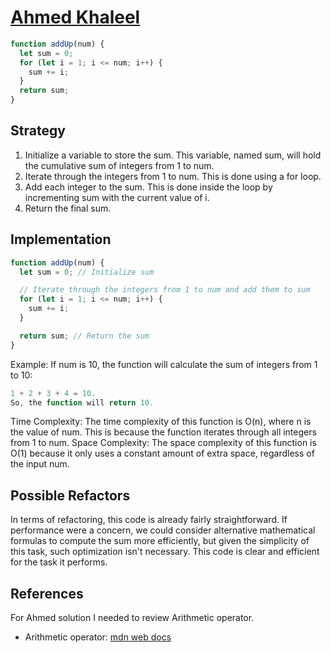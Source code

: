 # [Ahmed Khaleel](https://www.linkedin.com/pulse/add-up-numbers-from-single-number-ahmed-khaleel)

```js
function addUp(num) {
  let sum = 0;
  for (let i = 1; i <= num; i++) {
    sum += i;
  }
  return sum;
}
```

## Strategy

1. Initialize a variable to store the sum. This variable, named sum, will hold
   the cumulative sum of integers from 1 to num.
2. Iterate through the integers from 1 to num. This is done using a for loop.
3. Add each integer to the sum. This is done inside the loop by incrementing sum
   with the current value of i.
4. Return the final sum.

## Implementation

```js
function addUp(num) {
  let sum = 0; // Initialize sum

  // Iterate through the integers from 1 to num and add them to sum
  for (let i = 1; i <= num; i++) {
    sum += i;
  }

  return sum; // Return the sum
}
```

Example: If num is 10, the function will calculate the sum of integers from 1 to
10:

```js
1 + 2 + 3 + 4 = 10.
So, the function will return 10.
```

Time Complexity: The time complexity of this function is O(n), where n is the
value of num. This is because the function iterates through all integers from 1
to num. Space Complexity: The space complexity of this function is O(1) because
it only uses a constant amount of extra space, regardless of the input num.

## Possible Refactors

In terms of refactoring, this code is already fairly straightforward. If
performance were a concern, we could consider alternative mathematical formulas
to compute the sum more efficiently, but given the simplicity of this task, such
optimization isn't necessary. This code is clear and efficient for the task it
performs.

## References

For Ahmed solution I needed to review Arithmetic operator.

- Arithmetic operator:
  [mdn web docs](https://developer.mozilla.org/en-US/docs/Web/JavaScript/Guide/Expressions_and_Operators)
